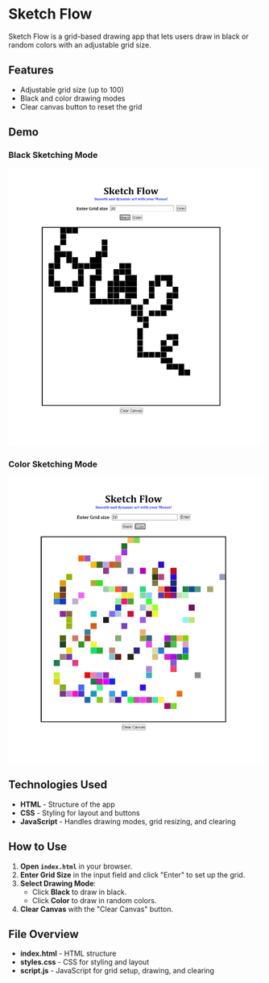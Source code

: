 # Sketch Flow

Sketch Flow is a grid-based drawing app that lets users draw in black or random colors with an adjustable grid size.

## Features

- Adjustable grid size (up to 100)
- Black and color drawing modes
- Clear canvas button to reset the grid

## Demo

### Black Sketching Mode
![Black Sketch](/images/black%20sketch%20example.png)

### Color Sketching Mode
![Color Sketch](/images/color%20sketch%20example.png)

## Technologies Used

- **HTML** - Structure of the app
- **CSS** - Styling for layout and buttons
- **JavaScript** - Handles drawing modes, grid resizing, and clearing

## How to Use

1. **Open `index.html`** in your browser.
2. **Enter Grid Size** in the input field and click "Enter" to set up the grid.
3. **Select Drawing Mode**:
   - Click **Black** to draw in black.
   - Click **Color** to draw in random colors.
4. **Clear Canvas** with the "Clear Canvas" button.

## File Overview

- **index.html** - HTML structure
- **styles.css** - CSS for styling and layout
- **script.js** - JavaScript for grid setup, drawing, and clearing
